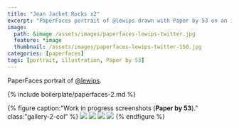 ```yaml
---
title: "Jean Jacket Rocks x2"
excerpt: "PaperFaces portrait of @lewips drawn with Paper by 53 on an iPad."
image: 
  path: &image /assets/images/paperfaces-lewips-twitter.jpg 
  feature: *image
  thumbnail: /assets/images/paperfaces-lewips-twitter-150.jpg
categories: [paperfaces]
tags: [portrait, illustration, Paper by 53]
---
```


PaperFaces portrait of <a href="https://twitter.com/lewips">@lewips</a>.

{% include boilerplate/paperfaces-2.md %}

{% figure caption:"Work in progress screenshots (**Paper by 53**)." class:"gallery-2-col" %}
[![](/assets/images/paperfaces-lewips-process-1-600.jpg)](/assets/images/paperfaces-lewips-process-1-lg.jpg)
[![](/assets/images/paperfaces-lewips-process-2-600.jpg)](/assets/images/paperfaces-lewips-process-2-lg.jpg)
[![](/assets/images/paperfaces-lewips-process-3-600.jpg)](/assets/images/paperfaces-lewips-process-3-lg.jpg)
[![](/assets/images/paperfaces-lewips-process-4-600.jpg)](/assets/images/paperfaces-lewips-process-4-lg.jpg)
{% endfigure %}
